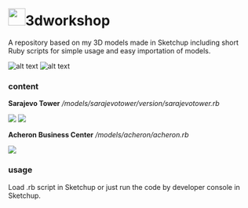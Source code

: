 # <img src="https://i.imgur.com/aptoeih.png" width="35" height="35">3dworkshop

A repository based on my 3D models made in Sketchup including short Ruby scripts for simple usage and easy importation of models.

![alt text](https://img.shields.io/badge/made--with-Ruby-%23CC342D?logo=Ruby) ![alt text](https://img.shields.io/badge/license-Apache%202.0-informational.svg)

### content ###

**Sarajevo Tower** */models/sarajevotower/version/sarajevotower.rb*

<img src="https://i.imgur.com/3e1E5Vm.jpg">
<img src="https://i.imgur.com/TGTU5Od.png">

**Acheron Business Center** */models/acheron/acheron.rb*

<img src="https://i.imgur.com/X33Qffv.png">


### usage ###

Load .rb script in Sketchup or just run the code by developer console in Sketchup.
